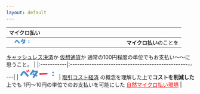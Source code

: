 ```yaml
---
layout: default
---
```


<style>
.bulletbox { 
	margin: 25px 1% 25px 1%; 
	width: 98%; 
	border: 1px solid #468dcb;  
	background-color:#c2dcfc; 
	border-radius: 5px; 
	font-size: 20px; 
	color: #333; 
	padding: 3px; 
}
.bulletdate { 
	position: absolute;
	bottom: 101%; 
	right: 5px; 
	font-size: 10px; 
	color: #c2dcfc;
}
.bulletline { 
	position: relative; 
	margin: 5px 0px 5px 25%; width: 74%; height: auto; 
	font-size: 18px; color: #333; 
}
.bulletlabel { display: block; position: absolute; right: 101%; width: 25%; top: 0px; height: auto;  }
</style>


| マイクロ払い |  |
|:-----------|:------------------------------------------------------|
| <img style="width:20%;" src="imgs/bulletheta.png"> | **マイクロ払い**のことを
[キャッシュレス決済](https://jp.techcrunch.com/2019/01/07/cashless-caosmap/)か
[仮想通貨](https://coinchoice.net/crypto_company_map_summer2018/)か
通常の100円程度の単位でもお支払い～～に思うこと。 |
|:-----------|:------------------------------------------------------|
| <img style="width:20%;" src="imgs/bulletbetter.png"> | [取引コスト経済](https://ja.wikipedia.org/wiki/%E5%8F%96%E5%BC%95%E3%82%B3%E3%82%B9%E3%83%88)
の概念を理解した上で**コストを削減した**上でも
1円～10円の単位でのお支払いを可能にした
[<span style="color:red;">自然マイクロ払い環境</span>](./01micropay.html) |






<div style="clear:both;height:200px;"></div>